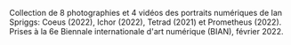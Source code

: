Collection de 8 photographies et 4 vidéos des portraits numériques de Ian Spriggs: Coeus (2022), Ichor (2022), Tetrad (2021) et Prometheus (2022). Prises à la 6e Biennale internationale d'art numérique (BIAN), février 2022.
